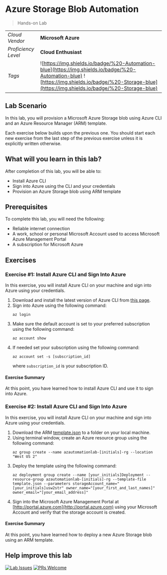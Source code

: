 # Azure Storage Blob Automation

> Hands-on Lab

|                     |                       |
| :------------------ | :-------------------- |
| *Cloud Vendor*      | **Microsoft Azure**   |
| *Proficiency Level* | **Cloud  Enthusiast** |
| *Tags*              | ![https://img.shields.io/badge/%20-Automation-blue](https://img.shields.io/badge/%20-Automation-blue) ![https://img.shields.io/badge/%20-Storage-blue](https://img.shields.io/badge/%20-Storage-blue) |

## Lab Scenario
In this lab, you will provision a Microsoft Azure Storage blob using Azure CLI and an Azure Resource Manager (ARM) template.

Each exercise below builds upon the previous one. You should start each new exercise from the last step of the previous exercise unless it is explicitly written otherwise.

## What will you learn in this lab?
After completion of this lab, you will be able to:

- Install Azure CLI
- Sign into Azure using the CLI and your credentials
- Provision an Azure Storage blob using ARM template

## Prerequisites
To complete this lab, you will need the following:

- Reliable internet connection
- A work, school or personal Microsoft Account used to access Microsoft Azure Management Portal
- A subscription for Microsoft Azure

## Exercises

### Exercise #1: Install Azure CLI and Sign Into Azure

In this exercise, you will install Azure CLI on your machine and sign into Azure using your credentials.

1. Download and install the latest version of Azure CLI from [this page](https://docs.microsoft.com/en-us/cli/azure/install-azure-cli).
2. Sign into Azure using the following command:
   ```
   az login
   ```
3. Make sure the default account is set to your preferred subscription using the following command:
   ```
   az account show
   ```
4. If needed set your subscription using the following command:
   ```
   az account set -s [subscription_id]
   ```
   where `subscription_id` is your subscription ID.

#### Exercise Summary
At this point, you have learned how to install Azure CLI and use it to sign into Azure.

### Exercise #2: Install Azure CLI and Sign Into Azure

In this exercise, you will install Azure CLI on your machine and sign into Azure using your credentials.

1. Download the ARM [template.json](template.json) to a folder on your local machine.
2. Using terminal window, create an Azure resource group using the following command:
   ```
   az group create --name azautomationlab-[initials]-rg --location "West US 2"
   ```
3. Deploy the template using the following command:
   ```
   az deployment group create --name [your_initials]Deployment --resource-group azautomationlab-[initials]-rg --template-file template.json --parameters storageAccount_name="[your_initials]usw2str" owner_name="[your_first_and_last_names]" owner_email="[your_email_address]"
4. Sign into the Microsoft Azure Management Portal at [http://portal.azure.com](http://portal.azure.com) using your Microsoft Account and verify that the storage account is created.

#### Exercise Summary
At this point, you have learned how to deploy a new Azure Storage blob using an ARM template.

## Help improve this lab

[![Lab Issues](https://img.shields.io/github/issues/crimsonpinnacle/cloud-labs)](https://github.com/CrimsonPinnacle/cloud-labs/issues/new?assignees=toddysm&labels=new+lab&template=bug_template.md&title=) [![PRs Welcome](https://img.shields.io/badge/PRs-welcome-brightgreen.svg)](https://github.com/CrimsonPinnacle/cloud-labs/pulls)
